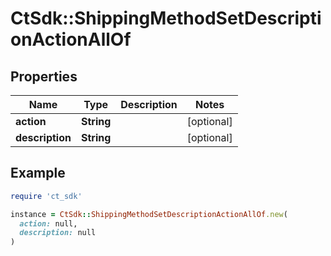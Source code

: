 # CtSdk::ShippingMethodSetDescriptionActionAllOf

## Properties

| Name | Type | Description | Notes |
| ---- | ---- | ----------- | ----- |
| **action** | **String** |  | [optional] |
| **description** | **String** |  | [optional] |

## Example

```ruby
require 'ct_sdk'

instance = CtSdk::ShippingMethodSetDescriptionActionAllOf.new(
  action: null,
  description: null
)
```

